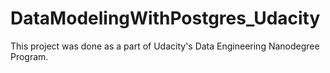 # DataModelingWithPostgres_Udacity
This project was done as a part of Udacity's Data Engineering Nanodegree Program.
